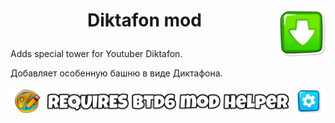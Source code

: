 <h1 align="center">
<a href="https://github.com/Lephtoks/DiktafonMod/releases/download/Mod/DiktafonMod.dll">
    <img align="right" alt="Download" height="75" src="https://raw.githubusercontent.com/gurrenm3/BTD-Mod-Helper/master/BloonsTD6%20Mod%20Helper/Resources/DownloadBtn.png">
</a>

Diktafon mod
</h1>

Adds special tower for Youtuber Diktafon.

Добавляет особенную башню в виде Диктафона.

[![Requires BTD6 Mod Helper](https://raw.githubusercontent.com/gurrenm3/BTD-Mod-Helper/master/banner.png)](https://github.com/gurrenm3/BTD-Mod-Helper#readme)
